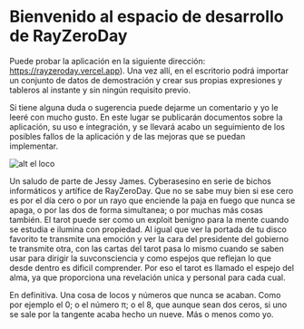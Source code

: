 # Bienvenido al espacio de desarrollo de RayZeroDay
Puede probar la aplicación en la siguiente dirección: https://rayzeroday.vercel.app). Una vez allí, en el escritorio podrá importar un conjunto de datos de demostración y crear sus propias expresiones y tableros al instante y sin ningún requisito previo.

Si tiene alguna duda o sugerencia puede dejarme un comentario y yo le leeré con mucho gusto. En este lugar se publicarán documentos sobre la aplicación, su uso e integración, y se llevará acabo un seguimiento de los posibles fallos de la aplicación y de las mejoras que se puedan implementar. 

![alt el loco](https://rayzeroday.vercel.app/img/deck/bota/300/0-the-fool.jpg)

Un saludo de parte de Jessy James. Cyberasesino en serie de bichos informáticos y artífice de RayZeroDay. Que no se sabe muy bien si ese cero es por el día cero o por un rayo que enciende la paja en fuego que nunca se apaga, o por las dos de forma simultanea; o por muchas más cosas también. El tarot puede ser como un exploit benigno para la mente cuando se estudia e ilumina con propiedad. Al igual que ver la portada de tu disco favorito te transmite una emoción y ver la cara del presidente del gobierno te transmite otra, con las cartas del tarot pasa lo mismo cuando se saben usar para dirigir la suvconsciencia y como espejos que reflejan lo que desde dentro es dificil comprender. Por eso el tarot es llamado el espejo del alma, ya que proporciona una revelación unica y personal para cada cual.

En definitiva. Una cosa de locos y números que nunca se acaban. Como por ejemplo el 0; o el número π; o el 8, que aunque sean dos ceros, si uno se sale por la tangente acaba hecho un nueve. Más o menos como yo.





